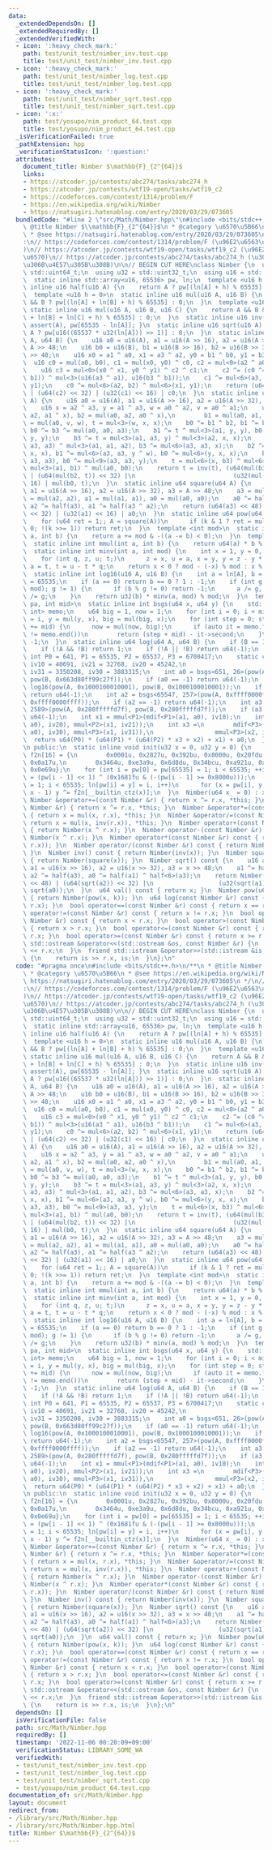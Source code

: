 ```yaml
---
data:
  _extendedDependsOn: []
  _extendedRequiredBy: []
  _extendedVerifiedWith:
  - icon: ':heavy_check_mark:'
    path: test/unit_test/nimber_inv.test.cpp
    title: test/unit_test/nimber_inv.test.cpp
  - icon: ':heavy_check_mark:'
    path: test/unit_test/nimber_log.test.cpp
    title: test/unit_test/nimber_log.test.cpp
  - icon: ':heavy_check_mark:'
    path: test/unit_test/nimber_sqrt.test.cpp
    title: test/unit_test/nimber_sqrt.test.cpp
  - icon: ':x:'
    path: test/yosupo/nim_product_64.test.cpp
    title: test/yosupo/nim_product_64.test.cpp
  _isVerificationFailed: true
  _pathExtension: hpp
  _verificationStatusIcon: ':question:'
  attributes:
    document_title: Nimber $\mathbb{F}_{2^{64}}$
    links:
    - https://atcoder.jp/contests/abc274/tasks/abc274_h
    - https://atcoder.jp/contests/wtf19-open/tasks/wtf19_c2
    - https://codeforces.com/contest/1314/problem/F
    - https://en.wikipedia.org/wiki/Nimber
    - https://natsugiri.hatenablog.com/entry/2020/03/29/073605
  bundledCode: "#line 2 \"src/Math/Nimber.hpp\"\n#include <bits/stdc++.h>\n/**\n *\
    \ @title Nimber $\\mathbb{F}_{2^{64}}$\n * @category \u6570\u5B66\n * @see https://en.wikipedia.org/wiki/Nimber\n\
    \ * @see https://natsugiri.hatenablog.com/entry/2020/03/29/073605\n */\n// verify\u7528\
    :\n// https://codeforces.com/contest/1314/problem/F (\u96E2\u6563\u5BFE\u6570\
    )\n// https://atcoder.jp/contests/wtf19-open/tasks/wtf19_c2 (\u96E2\u6563\u5BFE\
    \u6570)\n// https://atcoder.jp/contests/abc274/tasks/abc274_h (\u30ED\u30EA\u30CF\
    \u306B\u4E57\u305B\u308B)\n\n// BEGIN CUT HERE\nclass Nimber {\n  using u64 =\
    \ std::uint64_t;\n  using u32 = std::uint32_t;\n  using u16 = std::uint16_t;\n\
    \  static inline std::array<u16, 65536> pw, ln;\n  template <u16 h = 3>\n  static\
    \ inline u16 half(u16 A) {\n    return A ? pw[(ln[A] + h) % 65535] : 0;\n  }\n\
    \  template <u16 h = 0>\n  static inline u16 mul(u16 A, u16 B) {\n    return A\
    \ && B ? pw[(ln[A] + ln[B] + h) % 65535] : 0;\n  }\n  template <u16 h = 0>\n \
    \ static inline u16 mul(u16 A, u16 B, u16 C) {\n    return A && B && C ? pw[(ln[A]\
    \ + ln[B] + ln[C] + h) % 65535] : 0;\n  }\n  static inline u16 inv(u16 A) { return\
    \ assert(A), pw[65535 - ln[A]]; }\n  static inline u16 sqrt(u16 A) {\n    return\
    \ A ? pw[u16((65537 * u32(ln[A])) >> 1)] : 0;\n  }\n  static inline u64 mul(u64\
    \ A, u64 B) {\n    u16 a0 = u16(A), a1 = u16(A >> 16), a2 = u16(A >> 32), a3 =\
    \ A >> 48;\n    u16 b0 = u16(B), b1 = u16(B >> 16), b2 = u16(B >> 32), b3 = B\
    \ >> 48;\n    u16 x0 = a1 ^ a0, x1 = a3 ^ a2, y0 = b1 ^ b0, y1 = b3 ^ b2;\n  \
    \  u16 c0 = mul(a0, b0), c1 = mul(x0, y0) ^ c0, c2 = mul<0>(a2 ^ a0, b2 ^ b0);\n\
    \    u16 c3 = mul<0>(x0 ^ x1, y0 ^ y1) ^ c2 ^ c1;\n    c2 ^= (c0 ^= mul<3>(a1,\
    \ b1)) ^ mul<3>(u16(a3 ^ a1), u16(b3 ^ b1));\n    c1 ^= mul<6>(a3, b3) ^ mul<3>(x1,\
    \ y1);\n    c0 ^= mul<6>(a2, b2) ^ mul<6>(x1, y1);\n    return (u64(c3) << 48)\
    \ | (u64(c2) << 32) | (u32(c1) << 16) | c0;\n  }\n  static inline u64 inv(u64\
    \ A) {\n    u16 a0 = u16(A), a1 = u16(A >> 16), a2 = u16(A >> 32), a3 = A >> 48;\n\
    \    u16 x = a2 ^ a3, y = a1 ^ a3, w = a0 ^ a2, v = a0 ^ a1;\n    u16 b3 = mul(a1,\
    \ a2, a1 ^ x), b2 = mul(a0, a2, a0 ^ x),\n        b1 = mul(a0, a1, a0 ^ y), b0\
    \ = mul(a0, v, w), t = mul<3>(w, x, x);\n    b0 ^= b1 ^ b2, b1 ^= b3, b2 ^= b3,\
    \ b0 ^= b3 ^= mul(a0, a0, a3);\n    b1 ^= t ^ mul<3>(a1, y, y), b0 ^= t ^ mul<3>(v,\
    \ y, y);\n    b3 ^= t = mul<3>(a1, a3, y) ^ mul<3>(a2, x, x);\n    b2 ^= t ^ mul<3>(a0,\
    \ a3, a3) ^ mul<3>(a1, a1, a2), b3 ^= mul<6>(a3, a3, x);\n    b2 ^= mul<6>(a3,\
    \ x, x), b1 ^= mul<6>(a3, a3, y ^ w), b0 ^= mul<6>(y, x, x);\n    b2 ^= mul<9>(a3,\
    \ a3, a3), b0 ^= mul<9>(a3, a3, y);\n    t = mul<6>(x, b3) ^ mul<6>(a3, b2) ^\
    \ mul<3>(a1, b1) ^ mul(a0, b0);\n    return t = inv(t), (u64(mul(b3, t)) << 48)\
    \ | (u64(mul(b2, t)) << 32) |\n                           (u32(mul(b1, t)) <<\
    \ 16) | mul(b0, t);\n  }\n  static inline u64 square(u64 A) {\n    u16 a0 = u16(A),\
    \ a1 = u16(A >> 16), a2 = u16(A >> 32), a3 = A >> 48;\n    a3 = mul(a3, a3), a2\
    \ = mul(a2, a2), a1 = mul(a1, a1), a0 = mul(a0, a0);\n    a0 ^= half(a1) ^ half<6>(a3),\
    \ a2 ^= half(a3), a1 ^= half(a3 ^ a2);\n    return (u64(a3) << 48) | (u64(a2)\
    \ << 32) | (u32(a1) << 16) | a0;\n  }\n  static inline u64 pow(u64 A, u64 k) {\n\
    \    for (u64 ret = 1;; A = square(A))\n      if (k & 1 ? ret = mul(ret, A) :\
    \ 0; !(k >>= 1)) return ret;\n  }\n  template <int mod>\n  static inline int mdif(int\
    \ a, int b) {\n    return a += mod & -((a -= b) < 0);\n  }\n  template <int mod>\n\
    \  static inline int mmul(int a, int b) {\n    return u64(a) * b % mod;\n  }\n\
    \  static inline int minv(int a, int mod) {\n    int x = 1, y = 0, t = mod;\n\
    \    for (int q, z, u; t;)\n      z = x, u = a, x = y, y = z - y * (q = a / t),\
    \ a = t, t = u - t * q;\n    return x < 0 ? mod - (-x) % mod : x % mod;\n  }\n\
    \  static inline int log16(u16 A, u16 B) {\n    int a = ln[A], b = ln[B], mod\
    \ = 65535;\n    if (a == 0) return b == 0 ? 1 : -1;\n    if (int g = std::gcd(a,\
    \ mod); g != 1) {\n      if (b % g != 0) return -1;\n      a /= g, b /= g, mod\
    \ /= g;\n    }\n    return u32(b) * minv(a, mod) % mod;\n  }\n  template <int\
    \ pa, int mid>\n  static inline int bsgs(u64 x, u64 y) {\n    std::unordered_map<u64,\
    \ int> memo;\n    u64 big = 1, now = 1;\n    for (int i = 0; i < mid; i++) memo[y]\
    \ = i, y = mul(y, x), big = mul(big, x);\n    for (int step = 0; step < pa; step\
    \ += mid) {\n      now = mul(now, big);\n      if (auto it = memo.find(now); it\
    \ != memo.end())\n        return (step + mid) - it->second;\n    }\n    return\
    \ -1;\n  }\n  static inline u64 log(u64 A, u64 B) {\n    if (B == 1) return 0;\n\
    \    if (!A && !B) return 1;\n    if (!A || !B) return u64(-1);\n    static constexpr\
    \ int P0 = 641, P1 = 65535, P2 = 65537, P3 = 6700417;\n    static constexpr int\
    \ iv10 = 40691, iv21 = 32768, iv20 = 45242,\n                         iv32 = 3317441,\
    \ iv31 = 3350208, iv30 = 3883315;\n    int a0 = bsgs<651, 26>(pow(A, 0x663d80ff99c27f),\
    \ pow(B, 0x663d80ff99c27f));\n    if (a0 == -1) return u64(-1);\n    int a1 =\
    \ log16(pow(A, 0x1000100010001), pow(B, 0x1000100010001));\n    if (a1 == -1)\
    \ return u64(-1);\n    int a2 = bsgs<65547, 257>(pow(A, 0xffff0000ffff), pow(B,\
    \ 0xffff0000ffff));\n    if (a2 == -1) return u64(-1);\n    int a3 = bsgs<6700427,\
    \ 2589>(pow(A, 0x280fffffd7f), pow(B, 0x280fffffd7f));\n    if (a3 == -1) return\
    \ u64(-1);\n    int x1 = mmul<P1>(mdif<P1>(a1, a0), iv10);\n    int x2 = mdif<P2>(mmul<P2>(mdif<P2>(a2,\
    \ a0), iv20), mmul<P2>(x1, iv21));\n    int x3 =\n        mdif<P3>(mdif<P3>(mmul<P3>(mdif<P3>(a3,\
    \ a0), iv30), mmul<P3>(x1, iv31)),\n                 mmul<P3>(x2, iv32));\n  \
    \  return u64(P0) * (u64(P1) * (u64(P2) * x3 + x2) + x1) + a0;\n  }\n  u64 x;\n\
    \n public:\n  static inline void init(u32 x = 0, u32 y = 0) {\n    constexpr u16\
    \ f2n[16] = {\n        0x0001u, 0x2827u, 0x392bu, 0x8000u, 0x20fdu, 0x4d1du, 0xde4au,\
    \ 0x0a17u,\n        0x3464u, 0xe3a9u, 0x6d8du, 0x34bcu, 0xa921u, 0xa173u, 0x0ebcu,\
    \ 0x0e69u};\n    for (int i = pw[0] = pw[65535] = 1; i < 65535; ++i)\n      pw[i]\
    \ = (pw[i - 1] << 1) ^ (0x1681fu & (-(pw[i - 1] >= 0x8000u)));\n    for (int i\
    \ = 1; i < 65535; ln[pw[i] = y] = i, i++)\n      for (x = pw[i], y = 0; x; x &=\
    \ x - 1) y ^= f2n[__builtin_ctz(x)];\n  }\n  Nimber(u64 x_ = 0) : x(x_) {}\n \
    \ Nimber &operator+=(const Nimber &r) { return x ^= r.x, *this; }\n  Nimber &operator-=(const\
    \ Nimber &r) { return x ^= r.x, *this; }\n  Nimber &operator*=(const Nimber &r)\
    \ { return x = mul(x, r.x), *this; }\n  Nimber &operator/=(const Nimber &r) {\
    \ return x = mul(x, inv(r.x)), *this; }\n  Nimber operator+(const Nimber &r) const\
    \ { return Nimber(x ^ r.x); }\n  Nimber operator-(const Nimber &r) const { return\
    \ Nimber(x ^ r.x); }\n  Nimber operator*(const Nimber &r) const { return Nimber(mul(x,\
    \ r.x)); }\n  Nimber operator/(const Nimber &r) const { return Nimber(mul(x, inv(r.x)));\
    \ }\n  Nimber inv() const { return Nimber(inv(x)); }\n  Nimber square() const\
    \ { return Nimber(square(x)); }\n  Nimber sqrt() const {\n    u16 a0 = u16(x),\
    \ a1 = u16(x >> 16), a2 = u16(x >> 32), a3 = x >> 48;\n    a1 ^= half(a3 ^ a2),\
    \ a2 ^= half(a3), a0 ^= half(a1) ^ half<6>(a3);\n    return Nimber((u64(sqrt(a3))\
    \ << 48) | (u64(sqrt(a2)) << 32) |\n                  (u32(sqrt(a1)) << 16) |\
    \ sqrt(a0));\n  }\n  u64 val() const { return x; }\n  Nimber pow(u64 k) const\
    \ { return Nimber(pow(x, k)); }\n  u64 log(const Nimber &r) const { return log(x,\
    \ r.x); }\n  bool operator==(const Nimber &r) const { return x == r.x; }\n  bool\
    \ operator!=(const Nimber &r) const { return x != r.x; }\n  bool operator<(const\
    \ Nimber &r) const { return x < r.x; }\n  bool operator>(const Nimber &r) const\
    \ { return x > r.x; }\n  bool operator<=(const Nimber &r) const { return x <=\
    \ r.x; }\n  bool operator>=(const Nimber &r) const { return x >= r.x; }\n  friend\
    \ std::ostream &operator<<(std::ostream &os, const Nimber &r) {\n    return os\
    \ << r.x;\n  }\n  friend std::istream &operator>>(std::istream &is, Nimber &r)\
    \ {\n    return is >> r.x, is;\n  }\n};\n"
  code: "#pragma once\n#include <bits/stdc++.h>\n/**\n * @title Nimber $\\mathbb{F}_{2^{64}}$\n\
    \ * @category \u6570\u5B66\n * @see https://en.wikipedia.org/wiki/Nimber\n * @see\
    \ https://natsugiri.hatenablog.com/entry/2020/03/29/073605\n */\n// verify\u7528\
    :\n// https://codeforces.com/contest/1314/problem/F (\u96E2\u6563\u5BFE\u6570\
    )\n// https://atcoder.jp/contests/wtf19-open/tasks/wtf19_c2 (\u96E2\u6563\u5BFE\
    \u6570)\n// https://atcoder.jp/contests/abc274/tasks/abc274_h (\u30ED\u30EA\u30CF\
    \u306B\u4E57\u305B\u308B)\n\n// BEGIN CUT HERE\nclass Nimber {\n  using u64 =\
    \ std::uint64_t;\n  using u32 = std::uint32_t;\n  using u16 = std::uint16_t;\n\
    \  static inline std::array<u16, 65536> pw, ln;\n  template <u16 h = 3>\n  static\
    \ inline u16 half(u16 A) {\n    return A ? pw[(ln[A] + h) % 65535] : 0;\n  }\n\
    \  template <u16 h = 0>\n  static inline u16 mul(u16 A, u16 B) {\n    return A\
    \ && B ? pw[(ln[A] + ln[B] + h) % 65535] : 0;\n  }\n  template <u16 h = 0>\n \
    \ static inline u16 mul(u16 A, u16 B, u16 C) {\n    return A && B && C ? pw[(ln[A]\
    \ + ln[B] + ln[C] + h) % 65535] : 0;\n  }\n  static inline u16 inv(u16 A) { return\
    \ assert(A), pw[65535 - ln[A]]; }\n  static inline u16 sqrt(u16 A) {\n    return\
    \ A ? pw[u16((65537 * u32(ln[A])) >> 1)] : 0;\n  }\n  static inline u64 mul(u64\
    \ A, u64 B) {\n    u16 a0 = u16(A), a1 = u16(A >> 16), a2 = u16(A >> 32), a3 =\
    \ A >> 48;\n    u16 b0 = u16(B), b1 = u16(B >> 16), b2 = u16(B >> 32), b3 = B\
    \ >> 48;\n    u16 x0 = a1 ^ a0, x1 = a3 ^ a2, y0 = b1 ^ b0, y1 = b3 ^ b2;\n  \
    \  u16 c0 = mul(a0, b0), c1 = mul(x0, y0) ^ c0, c2 = mul<0>(a2 ^ a0, b2 ^ b0);\n\
    \    u16 c3 = mul<0>(x0 ^ x1, y0 ^ y1) ^ c2 ^ c1;\n    c2 ^= (c0 ^= mul<3>(a1,\
    \ b1)) ^ mul<3>(u16(a3 ^ a1), u16(b3 ^ b1));\n    c1 ^= mul<6>(a3, b3) ^ mul<3>(x1,\
    \ y1);\n    c0 ^= mul<6>(a2, b2) ^ mul<6>(x1, y1);\n    return (u64(c3) << 48)\
    \ | (u64(c2) << 32) | (u32(c1) << 16) | c0;\n  }\n  static inline u64 inv(u64\
    \ A) {\n    u16 a0 = u16(A), a1 = u16(A >> 16), a2 = u16(A >> 32), a3 = A >> 48;\n\
    \    u16 x = a2 ^ a3, y = a1 ^ a3, w = a0 ^ a2, v = a0 ^ a1;\n    u16 b3 = mul(a1,\
    \ a2, a1 ^ x), b2 = mul(a0, a2, a0 ^ x),\n        b1 = mul(a0, a1, a0 ^ y), b0\
    \ = mul(a0, v, w), t = mul<3>(w, x, x);\n    b0 ^= b1 ^ b2, b1 ^= b3, b2 ^= b3,\
    \ b0 ^= b3 ^= mul(a0, a0, a3);\n    b1 ^= t ^ mul<3>(a1, y, y), b0 ^= t ^ mul<3>(v,\
    \ y, y);\n    b3 ^= t = mul<3>(a1, a3, y) ^ mul<3>(a2, x, x);\n    b2 ^= t ^ mul<3>(a0,\
    \ a3, a3) ^ mul<3>(a1, a1, a2), b3 ^= mul<6>(a3, a3, x);\n    b2 ^= mul<6>(a3,\
    \ x, x), b1 ^= mul<6>(a3, a3, y ^ w), b0 ^= mul<6>(y, x, x);\n    b2 ^= mul<9>(a3,\
    \ a3, a3), b0 ^= mul<9>(a3, a3, y);\n    t = mul<6>(x, b3) ^ mul<6>(a3, b2) ^\
    \ mul<3>(a1, b1) ^ mul(a0, b0);\n    return t = inv(t), (u64(mul(b3, t)) << 48)\
    \ | (u64(mul(b2, t)) << 32) |\n                           (u32(mul(b1, t)) <<\
    \ 16) | mul(b0, t);\n  }\n  static inline u64 square(u64 A) {\n    u16 a0 = u16(A),\
    \ a1 = u16(A >> 16), a2 = u16(A >> 32), a3 = A >> 48;\n    a3 = mul(a3, a3), a2\
    \ = mul(a2, a2), a1 = mul(a1, a1), a0 = mul(a0, a0);\n    a0 ^= half(a1) ^ half<6>(a3),\
    \ a2 ^= half(a3), a1 ^= half(a3 ^ a2);\n    return (u64(a3) << 48) | (u64(a2)\
    \ << 32) | (u32(a1) << 16) | a0;\n  }\n  static inline u64 pow(u64 A, u64 k) {\n\
    \    for (u64 ret = 1;; A = square(A))\n      if (k & 1 ? ret = mul(ret, A) :\
    \ 0; !(k >>= 1)) return ret;\n  }\n  template <int mod>\n  static inline int mdif(int\
    \ a, int b) {\n    return a += mod & -((a -= b) < 0);\n  }\n  template <int mod>\n\
    \  static inline int mmul(int a, int b) {\n    return u64(a) * b % mod;\n  }\n\
    \  static inline int minv(int a, int mod) {\n    int x = 1, y = 0, t = mod;\n\
    \    for (int q, z, u; t;)\n      z = x, u = a, x = y, y = z - y * (q = a / t),\
    \ a = t, t = u - t * q;\n    return x < 0 ? mod - (-x) % mod : x % mod;\n  }\n\
    \  static inline int log16(u16 A, u16 B) {\n    int a = ln[A], b = ln[B], mod\
    \ = 65535;\n    if (a == 0) return b == 0 ? 1 : -1;\n    if (int g = std::gcd(a,\
    \ mod); g != 1) {\n      if (b % g != 0) return -1;\n      a /= g, b /= g, mod\
    \ /= g;\n    }\n    return u32(b) * minv(a, mod) % mod;\n  }\n  template <int\
    \ pa, int mid>\n  static inline int bsgs(u64 x, u64 y) {\n    std::unordered_map<u64,\
    \ int> memo;\n    u64 big = 1, now = 1;\n    for (int i = 0; i < mid; i++) memo[y]\
    \ = i, y = mul(y, x), big = mul(big, x);\n    for (int step = 0; step < pa; step\
    \ += mid) {\n      now = mul(now, big);\n      if (auto it = memo.find(now); it\
    \ != memo.end())\n        return (step + mid) - it->second;\n    }\n    return\
    \ -1;\n  }\n  static inline u64 log(u64 A, u64 B) {\n    if (B == 1) return 0;\n\
    \    if (!A && !B) return 1;\n    if (!A || !B) return u64(-1);\n    static constexpr\
    \ int P0 = 641, P1 = 65535, P2 = 65537, P3 = 6700417;\n    static constexpr int\
    \ iv10 = 40691, iv21 = 32768, iv20 = 45242,\n                         iv32 = 3317441,\
    \ iv31 = 3350208, iv30 = 3883315;\n    int a0 = bsgs<651, 26>(pow(A, 0x663d80ff99c27f),\
    \ pow(B, 0x663d80ff99c27f));\n    if (a0 == -1) return u64(-1);\n    int a1 =\
    \ log16(pow(A, 0x1000100010001), pow(B, 0x1000100010001));\n    if (a1 == -1)\
    \ return u64(-1);\n    int a2 = bsgs<65547, 257>(pow(A, 0xffff0000ffff), pow(B,\
    \ 0xffff0000ffff));\n    if (a2 == -1) return u64(-1);\n    int a3 = bsgs<6700427,\
    \ 2589>(pow(A, 0x280fffffd7f), pow(B, 0x280fffffd7f));\n    if (a3 == -1) return\
    \ u64(-1);\n    int x1 = mmul<P1>(mdif<P1>(a1, a0), iv10);\n    int x2 = mdif<P2>(mmul<P2>(mdif<P2>(a2,\
    \ a0), iv20), mmul<P2>(x1, iv21));\n    int x3 =\n        mdif<P3>(mdif<P3>(mmul<P3>(mdif<P3>(a3,\
    \ a0), iv30), mmul<P3>(x1, iv31)),\n                 mmul<P3>(x2, iv32));\n  \
    \  return u64(P0) * (u64(P1) * (u64(P2) * x3 + x2) + x1) + a0;\n  }\n  u64 x;\n\
    \n public:\n  static inline void init(u32 x = 0, u32 y = 0) {\n    constexpr u16\
    \ f2n[16] = {\n        0x0001u, 0x2827u, 0x392bu, 0x8000u, 0x20fdu, 0x4d1du, 0xde4au,\
    \ 0x0a17u,\n        0x3464u, 0xe3a9u, 0x6d8du, 0x34bcu, 0xa921u, 0xa173u, 0x0ebcu,\
    \ 0x0e69u};\n    for (int i = pw[0] = pw[65535] = 1; i < 65535; ++i)\n      pw[i]\
    \ = (pw[i - 1] << 1) ^ (0x1681fu & (-(pw[i - 1] >= 0x8000u)));\n    for (int i\
    \ = 1; i < 65535; ln[pw[i] = y] = i, i++)\n      for (x = pw[i], y = 0; x; x &=\
    \ x - 1) y ^= f2n[__builtin_ctz(x)];\n  }\n  Nimber(u64 x_ = 0) : x(x_) {}\n \
    \ Nimber &operator+=(const Nimber &r) { return x ^= r.x, *this; }\n  Nimber &operator-=(const\
    \ Nimber &r) { return x ^= r.x, *this; }\n  Nimber &operator*=(const Nimber &r)\
    \ { return x = mul(x, r.x), *this; }\n  Nimber &operator/=(const Nimber &r) {\
    \ return x = mul(x, inv(r.x)), *this; }\n  Nimber operator+(const Nimber &r) const\
    \ { return Nimber(x ^ r.x); }\n  Nimber operator-(const Nimber &r) const { return\
    \ Nimber(x ^ r.x); }\n  Nimber operator*(const Nimber &r) const { return Nimber(mul(x,\
    \ r.x)); }\n  Nimber operator/(const Nimber &r) const { return Nimber(mul(x, inv(r.x)));\
    \ }\n  Nimber inv() const { return Nimber(inv(x)); }\n  Nimber square() const\
    \ { return Nimber(square(x)); }\n  Nimber sqrt() const {\n    u16 a0 = u16(x),\
    \ a1 = u16(x >> 16), a2 = u16(x >> 32), a3 = x >> 48;\n    a1 ^= half(a3 ^ a2),\
    \ a2 ^= half(a3), a0 ^= half(a1) ^ half<6>(a3);\n    return Nimber((u64(sqrt(a3))\
    \ << 48) | (u64(sqrt(a2)) << 32) |\n                  (u32(sqrt(a1)) << 16) |\
    \ sqrt(a0));\n  }\n  u64 val() const { return x; }\n  Nimber pow(u64 k) const\
    \ { return Nimber(pow(x, k)); }\n  u64 log(const Nimber &r) const { return log(x,\
    \ r.x); }\n  bool operator==(const Nimber &r) const { return x == r.x; }\n  bool\
    \ operator!=(const Nimber &r) const { return x != r.x; }\n  bool operator<(const\
    \ Nimber &r) const { return x < r.x; }\n  bool operator>(const Nimber &r) const\
    \ { return x > r.x; }\n  bool operator<=(const Nimber &r) const { return x <=\
    \ r.x; }\n  bool operator>=(const Nimber &r) const { return x >= r.x; }\n  friend\
    \ std::ostream &operator<<(std::ostream &os, const Nimber &r) {\n    return os\
    \ << r.x;\n  }\n  friend std::istream &operator>>(std::istream &is, Nimber &r)\
    \ {\n    return is >> r.x, is;\n  }\n};\n"
  dependsOn: []
  isVerificationFile: false
  path: src/Math/Nimber.hpp
  requiredBy: []
  timestamp: '2022-11-06 00:20:09+09:00'
  verificationStatus: LIBRARY_SOME_WA
  verifiedWith:
  - test/unit_test/nimber_inv.test.cpp
  - test/unit_test/nimber_log.test.cpp
  - test/unit_test/nimber_sqrt.test.cpp
  - test/yosupo/nim_product_64.test.cpp
documentation_of: src/Math/Nimber.hpp
layout: document
redirect_from:
- /library/src/Math/Nimber.hpp
- /library/src/Math/Nimber.hpp.html
title: Nimber $\mathbb{F}_{2^{64}}$
---
```

